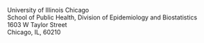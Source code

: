 University of Illinois Chicago <br>
School of Public Health, Division of Epidemiology and Biostatistics <br>
1603 W Taylor Street <br>
Chicago, IL, 60210 <br>
